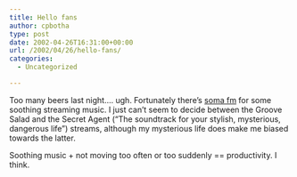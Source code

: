 ```yaml
---
title: Hello fans
author: cpbotha
type: post
date: 2002-04-26T16:31:00+00:00
url: /2002/04/26/hello-fans/
categories:
  - Uncategorized

---
```

Too many beers last night&#8230;. ugh. Fortunately there&#8217;s [soma fm][1] for some soothing streaming music. I just can&#8217;t seem to decide between the Groove Salad and the Secret Agent (&#8220;The soundtrack for your stylish, mysterious, dangerous life&#8221;) streams, although my mysterious life does make me biased towards the latter.

Soothing music + not moving too often or too suddenly == productivity. I think.

 [1]: http://www.somafm.com/